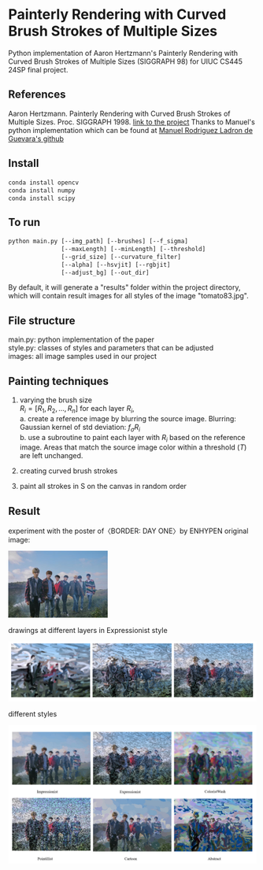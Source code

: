 # Painterly Rendering with Curved Brush Strokes of Multiple Sizes

Python implementation of Aaron Hertzmann's Painterly Rendering with Curved Brush Strokes of Multiple Sizes (SIGGRAPH 98) for UIUC CS445 24SP final project.

## References
Aaron Hertzmann. Painterly Rendering with Curved Brush Strokes of Multiple Sizes. Proc. SIGGRAPH 1998.
[link to the project](https://mrl.cs.nyu.edu/publications/painterly98/)
Thanks to Manuel's python implementation which can be found at [Manuel Rodriguez Ladron de Guevara's github](https://github.com/manuelladron/painterPython)
 

## Install
```
conda install opencv
conda install numpy
conda install scipy
```

## To run
```
python main.py [--img_path] [--brushes] [--f_sigma] 
               [--maxLength] [--minLength] [--threshold] 
               [--grid_size] [--curvature_filter] 
               [--alpha] [--hsvjit] [--rgbjit] 
               [--adjust_bg] [--out_dir]
```
By default, it will generate a "results" folder within the project directory, which will contain result images for all styles of the image "tomato83.jpg". 

## File structure

main.py: python implementation of the paper  
style.py: classes of styles and parameters that can be adjusted  
images: all image samples used in our project


## Painting techniques
1. varying the brush size   
   $R_i = [R_1, R_2, ..., R_n]$
   for each layer $R_i$,   
   a. create a reference image by blurring the source image. Blurring: Gaussian kernel of std deviation: $f_{\sigma}R_i$  
   b. use a subroutine to paint each layer with $R_i$ based on the reference image. Areas that match the source image color within a threshold ($T$) are left unchanged.  

2. creating curved brush strokes  

3. paint all strokes in S on the canvas in random order

## Result
experiment with the poster of〈BORDER: DAY ONE〉by ENHYPEN
original image: 

<img src= https://github.com/pikapi25/painterly-rendering-python/blob/main/images/enhypen.jpg width=40% />

drawings at different layers in Expressionist style 

![image](https://github.com/pikapi25/painterly-rendering-python/blob/main/images/result1.png)

different styles 

![image](https://github.com/pikapi25/painterly-rendering-python/blob/main/images/result2.png)